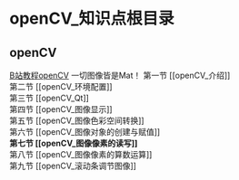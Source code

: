 # openCV_知识点根目录
## openCV
[B站教程openCV](https://www.bilibili.com/video/BV1i54y1m7tw?p=7&spm_id_from=pageDriver)
一切图像皆是Mat！
第一节 [[openCV_介绍]]  
第二节 [[openCV_环境配置]]  
第三节 [[openCV_Qt]]  
第四节	[[openCV_图像显示]]  
第五节 [[openCV_图像色彩空间转换]]  
第六节 [[openCV_图像对象的创建与赋值]]  
**第七节 [[openCV_图像像素的读写]]**  
第八节 [[openCV_图像像素的算数运算]]  
第九节 [[openCV_滚动条调节图像]]  
